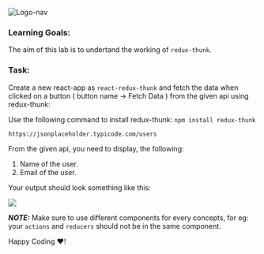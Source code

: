 ![Logo-nav](https://s3.ap-south-1.amazonaws.com/kalvi-education.github.io/front-end-web-development/Kalvium-Logo.png)

### Learning Goals:

The aim of this lab is to undertand the working of `redux-thunk`. 

### Task:
Create a new react-app as `react-redux-thunk` and fetch the data when clicked on a button ( button name -> Fetch Data ) from the given api using redux-thunk: 

Use the following command to install redux-thunk: `npm install redux-thunk`

`https://jsonplaceholder.typicode.com/users`

From the given api, you need to display, the following:
1. Name of the user.
2. Email of the user.

Your output should look something like this:

![](https://s3.ap-south-1.amazonaws.com/kalvi-education.github.io/front-end-web-development/react-thunk.gif)

***NOTE:*** Make sure to use different components for every concepts, for eg: your `actions` and `reducers` should not be in the same component.

Happy Coding ❤️!


